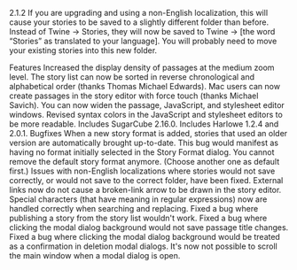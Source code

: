 2.1.2
If you are upgrading and using a non-English localization, this will cause your stories to be saved to a slightly different folder than before. Instead of Twine → Stories, they will now be saved to Twine → [the word “Stories” as translated to your language]. You will probably need to move your existing stories into this new folder.

Features
Increased the display density of passages at the medium zoom level.
The story list can now be sorted in reverse chronological and alphabetical order (thanks Thomas Michael Edwards).
Mac users can now create passages in the story editor with force touch (thanks Michael Savich).
You can now widen the passage, JavaScript, and stylesheet editor windows.
Revised syntax colors in the JavaScript and stylesheet editors to be more readable.
Includes SugarCube 2.16.0.
Includes Harlowe 1.2.4 and 2.0.1.
Bugfixes
When a new story format is added, stories that used an older version are automatically brought up-to-date. This bug would manifest as having no format initially selected in the Story Format dialog.
You cannot remove the default story format anymore. (Choose another one as default first.)
Issues with non-English localizations where stories would not save correctly, or would not save to the correct folder, have been fixed.
External links now do not cause a broken-link arrow to be drawn in the story editor.
Special characters (that have meaning in regular expressions) now are handled correctly when searching and replacing.
Fixed a bug where publishing a story from the story list wouldn't work.
Fixed a bug where clicking the modal dialog background would not save passage title changes.
Fixed a bug where clicking the modal dialog background would be treated as a confirmation in deletion modal dialogs.
It's now not possible to scroll the main window when a modal dialog is open.